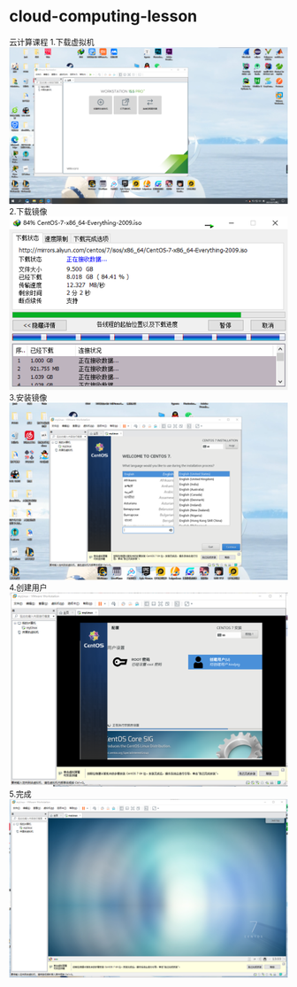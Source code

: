 # cloud-computing-lesson
云计算课程
1.下载虚拟机
![image](1.png)
2.下载镜像
![image](2.png)
3.安装镜像
![image](3.png)
4.创建用户
![image](4.png)
5.完成
![image](5.png)
